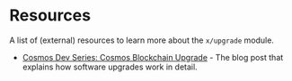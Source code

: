 <!--
order: 5
-->

# Resources

A list of (external) resources to learn more about the `x/upgrade` module.

- [Cosmos Dev Series: Cosmos Blockchain Upgrade](https://medium.com/web3-surfers/cosmos-dev-series-cosmos-sdk-based-blockchain-upgrade-b5e99181554c) - The blog post that explains how software upgrades work in detail.